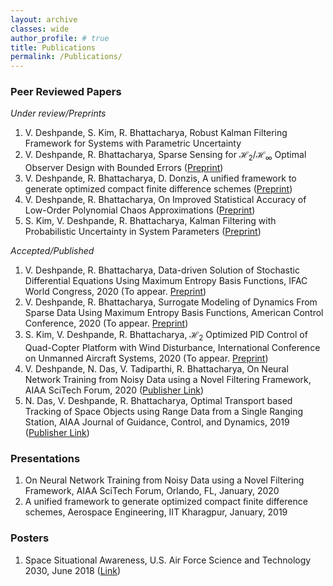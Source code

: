 ```yaml
---
layout: archive
classes: wide
author_profile: # true
title: Publications
permalink: /Publications/
---
```

### Peer Reviewed Papers
_Under review/Preprints_
1. V. Deshpande, S. Kim, R. Bhattacharya, Robust Kalman Filtering Framework for Systems with Parametric Uncertainty  
1. V. Deshpande, R. Bhattacharya, Sparse Sensing for $\mathcal{H}_2/\mathcal{H}_{\infty}$ Optimal Observer Design with Bounded Errors ([Preprint](https://arxiv.org/abs/2003.10887))  
1. V. Deshpande, R. Bhattacharya, D. Donzis, A unified framework to generate optimized compact finite difference schemes ([Preprint](https://arxiv.org/abs/1912.07382))  
1. V. Deshpande, R. Bhattacharya, On Improved Statistical Accuracy of Low-Order Polynomial Chaos Approximations ([Preprint](https://arxiv.org/abs/1909.03516))  
1. S. Kim, V. Deshpande, R. Bhattacharya, Kalman Filtering with Probabilistic Uncertainty in System Parameters ([Preprint](https://arxiv.org/abs/2003.10926))  

_Accepted/Published_
1. V. Deshpande, R. Bhattacharya, Data-driven Solution of Stochastic Differential Equations Using Maximum Entropy Basis Functions, IFAC World Congress, 2020 (To appear. [Preprint](https://arxiv.org/abs/2004.01736))  
1. V. Deshpande, R. Bhattacharya, Surrogate Modeling of Dynamics From Sparse Data Using Maximum Entropy Basis Functions, American Control Conference, 2020 (To appear. [Preprint](https://arxiv.org/abs/1911.03016))  
1. S. Kim, V. Deshpande, R. Bhattacharya, $\mathcal{H}_{2}$ Optimized PID Control of Quad-Copter Platform with Wind Disturbance, International Conference on Unmanned Aircraft Systems, 2020 (To appear. [Preprint](https://arxiv.org/abs/2003.13801))  
1. V. Deshpande, N. Das, V. Tadiparthi, R. Bhattacharya, On Neural Network Training from Noisy Data using a Novel Filtering Framework, AIAA SciTech Forum, 2020 ([Publisher Link](https://arc.aiaa.org/doi/10.2514/6.2020-1869))  
1. N. Das, V. Deshpande, R. Bhattacharya, Optimal Transport based Tracking of Space Objects using Range Data from a Single Ranging Station, AIAA Journal of Guidance, Control, and Dynamics, 2019 ([Publisher Link](https://arc.aiaa.org/doi/abs/10.2514/1.G003796?journalCode=jgcd))  

### Presentations
1. On Neural Network Training from Noisy Data using a Novel Filtering Framework, AIAA SciTech Forum, Orlando, FL, January, 2020
1. A unified framework to generate optimized compact finite difference schemes,  Aerospace Engineering, IIT Kharagpur, January, 2019

### Posters
1. Space Situational Awareness, U.S. Air Force Science and Technology 2030, June 2018 ([Link](https://www.researchgate.net/publication/330305360_Space_Situational_Awareness_Students_Niladri_Das_Vedang_Deshpande_Orbit_Propagation))
